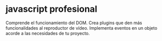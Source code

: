 # javascript profesional

Comprende el funcionamiento del DOM. Crea plugins que den más funcionalidades al reproductor de vídeo. Implementa eventos en un objeto acorde a las necesidades de tu proyecto.
